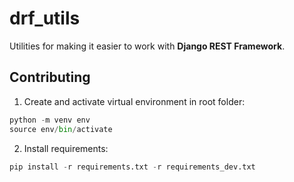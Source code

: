 # drf_utils

Utilities for making it easier to work with **Django REST Framework**.

## Contributing

1. Create and activate virtual environment in root folder:
```python
python -m venv env
source env/bin/activate
```

2. Install requirements:
```python
pip install -r requirements.txt -r requirements_dev.txt
```
